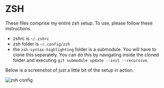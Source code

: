 # ZSH

These files comprise my entire zsh setup. To use, please follow these 
instructions.

* zshrc is `~/.zshrc`
* zsh folder is `~/.config/zsh`
* the `zsh-syntax-highlighting` folder is a submodule.  You will have to clone 
this separately. You can do this by navigating inside the cloned folder and 
executing `git submodule update --init --recursive`.

Below is a screenshot of just a little bit of the setup in action.

![zsh config](https://u.teknik.io/ywmgO.png)

